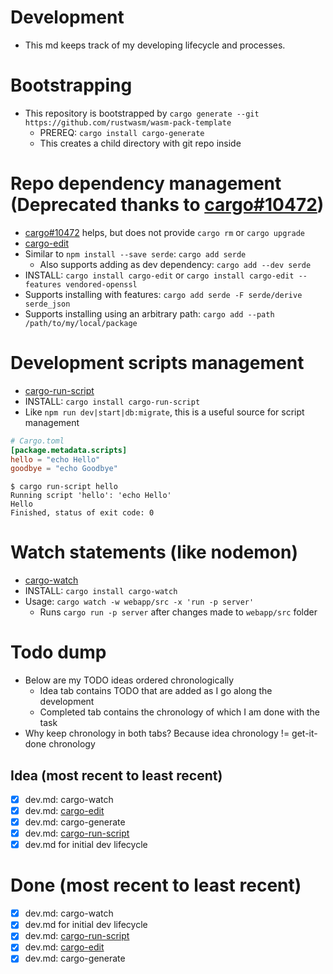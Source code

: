 # Development

- This md keeps track of my developing lifecycle and processes.

# Bootstrapping

- This repository is bootstrapped by `cargo generate --git https://github.com/rustwasm/wasm-pack-template`
  - PREREQ: `cargo install cargo-generate`
  - This creates a child directory with git repo inside

# Repo dependency management (Deprecated thanks to [cargo#10472](https://github.com/rust-lang/cargo/pull/10472))

- [cargo#10472](https://github.com/rust-lang/cargo/pull/10472) helps, but does
not provide `cargo rm` or `cargo upgrade`
- [cargo-edit](https://github.com/killercup/cargo-edit)
- Similar to `npm install --save serde`: `cargo add serde`
  - Also supports adding as dev dependency: `cargo add --dev serde`
- INSTALL: `cargo install cargo-edit` or `cargo install cargo-edit --features vendored-openssl`
- Supports installing with features: `cargo add serde -F serde/derive serde_json`
- Supports installing using an arbitrary path: `cargo add --path /path/to/my/local/package`

# Development scripts management

- [cargo-run-script](https://github.com/JoshMcguigan/cargo-run-script)
- INSTALL: `cargo install cargo-run-script`
- Like `npm run dev|start|db:migrate`, this is a useful source for script management

```toml
# Cargo.toml
[package.metadata.scripts]
hello = "echo Hello"
goodbye = "echo Goodbye"
```

```console
$ cargo run-script hello
Running script 'hello': 'echo Hello'
Hello
Finished, status of exit code: 0
```

# Watch statements (like nodemon)

- [cargo-watch](https://crates.io/crates/cargo-watch)
- INSTALL: `cargo install cargo-watch`
- Usage: `cargo watch -w webapp/src -x 'run -p server'`
  - Runs `cargo run -p server` after changes made to `webapp/src` folder

# Todo dump

- Below are my TODO ideas ordered chronologically
  - Idea tab contains TODO that are added as I go along the development
  - Completed tab contains the chronology of which I am done with the task
- Why keep chronology in both tabs? Because idea chronology != get-it-done chronology

## Idea (most recent to least recent)

- [x] dev.md: cargo-watch
- [x] dev.md: [cargo-edit](https://github.com/killercup/cargo-edit)
- [x] dev.md: cargo-generate
- [x] dev.md: [cargo-run-script](https://github.com/JoshMcguigan/cargo-run-script)
- [x] dev.md for initial dev lifecycle

# Done (most recent to least recent)

- [x] dev.md: cargo-watch
- [x] dev.md for initial dev lifecycle
- [x] dev.md: [cargo-run-script](https://github.com/JoshMcguigan/cargo-run-script)
- [x] dev.md: [cargo-edit](https://github.com/killercup/cargo-edit)
- [x] dev.md: cargo-generate
